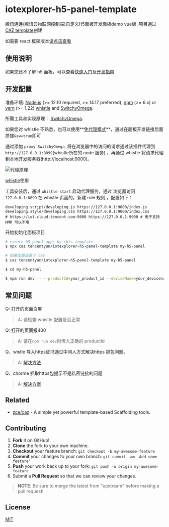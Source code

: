 # iotexplorer-h5-panel-template

腾讯连连(腾讯云物联网控制端)自定义H5面板开发面板demo vue版 ,项目通过 [CAZ template](https://github.com/zce/caz)创建

如需要 react 框架版本[请点击查看](https://github.com/tencentyun/iotexplorer-h5-panel-demo)


## 使用说明

如果您还不了解 h5 面板，可以查看[快速入门](https://cloud.tencent.com/document/product/1081/49027)及[开发指南](https://cloud.tencent.com/document/product/1081/49028)

## 开发配置

准备环境: [Node.js](https://nodejs.org) (>= 12.10 required, >= 14.17 preferred), [npm](https://www.npmjs.com) (>= 6.x) or [yarn](https://yarnpkg.com) (>= 1.22) [whistle](https://github.com/avwo/whistle) and [SwitchyOmega](https://github.com/FelisCatus/SwitchyOmega).

所需工具和实现原理：
[SwitchyOmega](https://github.com/FelisCatus/SwitchyOmega).

如果您对 whistle 不熟悉，也可以使用**[免代理模式](https://cloud.tencent.com/document/product/1081/67441#proxy-free-mode)**，通过在面板开发链接后面拼接`&sw=true`即可

通过添加 `proxy SwitchyOmega`, 将在浏览器中的访问的请求通过该插件代理到 `http://127.0.0.1:8899`(whistle所在的 node 服务) ，再通过 whistle 将请求代理到本地开发服务器(http://localhost:9000)。

![代理原理](./static/proxy.png)

[whistle](https://github.com/avwo/whistle)使用

工具安装后，通过 `whistle start` 启动代理服务，通过 浏览器访问 `127.0.0.1:8899` 
在 whistle 页面的，新建 rule 规则 ，配置如下：

```shell
developing.script/developing.js https://127.0.0.1:9000/index.js
developing.style/developing.css https://127.0.0.1:9000/index.css
# https://iot.cloud.tencent.com:9000 https://127.0.0.1:9000 # 用于支持HMR 可以不用
```

开始初始化面板项目

```bash
# create h5-panel apps by this template
$ npx caz tencentyun/iotexplorer-h5-panel-template my-h5-panel

# 如果全局安装了 caz
$ caz tencentyun/iotexplorer-h5-panel-template my-h5-panel

$ cd my-h5-panel

$ npm run dev -- --productId=your_product_id --deviceName=your_devicename # -deviceName为选填，然后会自动打开面板页面
```

## 常见问题

Q: 打开的页面白屏
> A: 请检查 whistle 配置是否正常

Q: 打开的页面报400
> A: 请在`npm run dev`时传入正确的 productId

Q、wistle 导入https证书通过中间人方式解决https 抓包问题。
> A: [解决方法](https://jingyan.baidu.com/article/c843ea0bc4142a77921e4a79.html)

Q、chorme 抓取https包提示不是私密链接的问题
> A: [解决方案](https://blog.51cto.com/u_15399817/4583253)

## Related

- [zce/caz](https://github.com/zce/caz) - A simple yet powerful template-based Scaffolding tools.

## Contributing

1. **Fork** it on GitHub!
2. **Clone** the fork to your own machine.
3. **Checkout** your feature branch: `git checkout -b my-awesome-feature`
4. **Commit** your changes to your own branch: `git commit -am 'Add some feature'`
5. **Push** your work back up to your fork: `git push -u origin my-awesome-feature`
6. Submit a **Pull Request** so that we can review your changes.

> **NOTE**: Be sure to merge the latest from "upstream" before making a pull request!

## License

[MIT](LICENSE)



[travis-img]: https://img.shields.io/travis/com/tencentyun/h5-panel-template
[travis-url]: https://travis-ci.com/tencentyun/h5-panel-template
[dependency-img]: https://img.shields.io/david/tencentyun/h5-panel-template
[dependency-url]: https://david-dm.org/tencentyun/h5-panel-template
[devdependency-img]: https://img.shields.io/david/dev/tencentyun/h5-panel-template
[devdependency-url]: https://david-dm.org/tencentyun/h5-panel-template?type=dev
[style-img]: https://img.shields.io/badge/code_style-standard-brightgreen
[style-url]: https://standardjs.com

